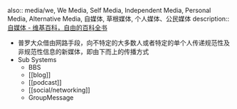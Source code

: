 also:: media/we, We Media, Self Media, Independent Media, Personal Media, Alternative Media, 自媒体, 草根媒体, 个人媒体、公民媒体
description:: [自媒体 - 维基百科，自由的百科全书](https://zh.wikipedia.org/zh-hans/%E8%87%AA%E5%AA%92%E4%BD%93)

  - 普罗大众借由网路手段，向不特定的大多数人或者特定的单个人传递规范性及非规范性信息的新媒体，即由下而上的传播方式
  - Sub Systems
    - BBS
    - [[blog]]
    - [[podcast]]
    - [[social/networking]]
    - GroupMessage